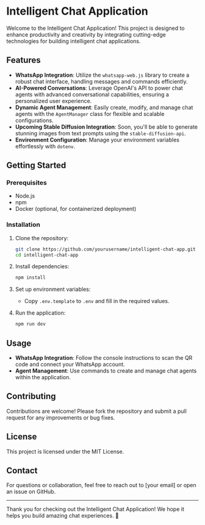 # Intelligent Chat Application

Welcome to the Intelligent Chat Application! This project is designed to enhance productivity and creativity by integrating cutting-edge technologies for building intelligent chat applications.

## Features

- **WhatsApp Integration**: Utilize the `whatsapp-web.js` library to create a robust chat interface, handling messages and commands efficiently.
- **AI-Powered Conversations**: Leverage OpenAI's API to power chat agents with advanced conversational capabilities, ensuring a personalized user experience.
- **Dynamic Agent Management**: Easily create, modify, and manage chat agents with the `AgentManager` class for flexible and scalable configurations.
- **Upcoming Stable Diffusion Integration**: Soon, you'll be able to generate stunning images from text prompts using the `stable-diffusion-api`.
- **Environment Configuration**: Manage your environment variables effortlessly with `dotenv`.

## Getting Started

### Prerequisites

- Node.js
- npm
- Docker (optional, for containerized deployment)

### Installation

1. Clone the repository:
   ```bash
   git clone https://github.com/yourusername/intelligent-chat-app.git
   cd intelligent-chat-app
   ```

2. Install dependencies:
   ```bash
   npm install
   ```

3. Set up environment variables:
   - Copy `.env.template` to `.env` and fill in the required values.

4. Run the application:
   ```bash
   npm run dev
   ```

## Usage

- **WhatsApp Integration**: Follow the console instructions to scan the QR code and connect your WhatsApp account.
- **Agent Management**: Use commands to create and manage chat agents within the application.

## Contributing

Contributions are welcome! Please fork the repository and submit a pull request for any improvements or bug fixes.

## License

This project is licensed under the MIT License.

## Contact

For questions or collaboration, feel free to reach out to [your email] or open an issue on GitHub.

---

Thank you for checking out the Intelligent Chat Application! We hope it helps you build amazing chat experiences. 🚀
